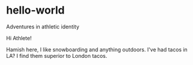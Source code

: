 # hello-world
Adventures in athletic identity

Hi Athlete!

Hamish here, I like snowboarding and anything outdoors. 
I've had tacos in LA? I find them superior to London tacos.
